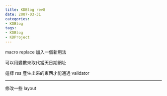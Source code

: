 ```yaml
---
title: KDBlog rev8
date: 2007-03-31
categories:
- KDBlog
tags:
- KDBlog
- KDProject
---
```

macro replace 加入一個新用法

可以用變數來取代當天日期網址

這樣 rss 產生出來的東西才能通過 validator

---

修改一些 layout

